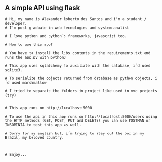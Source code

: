 ## A simple API using flask

    # Hi, my name is Alexander Roberto dos Santos and i'm a studant / developer.
    # I'm post graduate in web tecnologies and system analist.

    # I love python and python´s frameworks, javascript too.

    # How to use this app?

    # You have to install the libs contents in the requirements.txt and runs the app.py with python3

    # This app uses sqlalchemy to auxiliate with the database, i´d used sqlite3.

    # To serialize the objects returned from database as python objects, i´d used marshmallow

    # I tried to separate the folders in project like used in mvc projects (try)


    # This app runs on http://localhost:5000

    # To use the api in this app runs on http://localhost:5000/users using the HTTP methods (GET, POST, PUT and DELETE) you can use POSTMAN or INSOMINIA to test this app as well.

    # Sorry for ny english but, i´m trying to stay out the box in my Brazil, my beloved country.



    # Enjoy...
